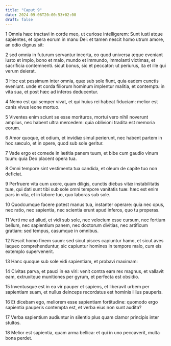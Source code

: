 ```yaml
---
title: "Caput 9"
date: 2024-09-06T20:00:53+02:00
draft: false
---
```



1 Omnia hæc tractavi in corde meo, ut curiose intelligerem: Sunt iusti atque sapientes, et opera eorum in manu Dei: et tamen nescit homo utrum amore, an odio dignus sit:

2 sed omnia in futurum servantur incerta, eo quod universa æque eveniant iusto et impio, bono et malo, mundo et immundo, immolanti victimas, et sacrificia contemnenti. sicut bonus, sic et peccator: ut periurus, ita et ille qui verum deierat.

3 Hoc est pessimum inter omnia, quæ sub sole fiunt, quia eadem cunctis eveniunt. unde et corda filiorum hominum implentur malitia, et contemptu in vita sua, et post hæc ad inferos deducentur.

4 Nemo est qui semper vivat, et qui huius rei habeat fiduciam: melior est canis vivus leone mortuo.

5 Viventes enim sciunt se esse morituros, mortui vero nihil noverunt amplius, nec habent ultra mercedem: quia oblivioni tradita est memoria eorum.

6 Amor quoque, et odium, et invidiæ simul perierunt, nec habent partem in hoc sæculo, et in opere, quod sub sole geritur.

7 Vade ergo et comede in lætitia panem tuum, et bibe cum gaudio vinum tuum: quia Deo placent opera tua.

8 Omni tempore sint vestimenta tua candida, et oleum de capite tuo non deficiat.

9 Perfruere vita cum uxore, quam diligis, cunctis diebus vitæ instabilitatis tuæ, qui dati sunt tibi sub sole omni tempore vanitatis tuæ: hæc est enim pars in vita, et in labore tuo, quo laboras sub sole.

10 Quodcumque facere potest manus tua, instanter operare: quia nec opus, nec ratio, nec sapientia, nec scientia erunt apud inferos, quo tu properas.

11 Verti me ad aliud, et vidi sub sole, nec velocium esse cursum, nec fortium bellum, nec sapientium panem, nec doctorum divitias, nec artificum gratiam: sed tempus, casumque in omnibus.

12 Nescit homo finem suum: sed sicut pisces capiuntur hamo, et sicut aves laqueo comprehenduntur, sic capiuntur homines in tempore malo, cum eis extemplo supervenerit.

13 Hanc quoque sub sole vidi sapientiam, et probavi maximam:

14 Civitas parva, et pauci in ea viri: venit contra eam rex magnus, et vallavit eam, extruxitque munitiones per gyrum, et perfecta est obsidio.

15 Inventusque est in ea vir pauper et sapiens, et liberavit urbem per sapientiam suam, et nullus deinceps recordatus est hominis illius pauperis.

16 Et dicebam ego, meliorem esse sapientiam fortitudine: quomodo ergo sapientia pauperis contempta est, et verba eius non sunt audita?

17 Verba sapientium audiuntur in silentio plus quam clamor principis inter stultos.

18 Melior est sapientia, quam arma bellica: et qui in uno peccaverit, multa bona perdet.

